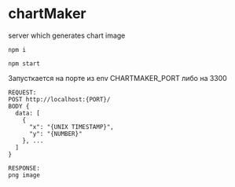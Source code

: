 # chartMaker
server which generates chart image

`npm i`

`npm start`

Запусткается на порте из env CHARTMAKER_PORT либо на 3300

```
REQUEST:
POST http://localhost:{PORT}/
BODY {
  data: [
    {
      "x": "{UNIX TIMESTAMP}",
      "y": "{NUMBER}"
    }, ...
  ]
}
```

```
RESPONSE:
png image
```

